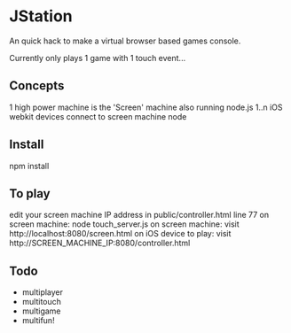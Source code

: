 JStation
=========

An quick hack to make a virtual browser based games console.

Currently only plays 1 game with 1 touch event...


Concepts
---------
1 high power machine is the 'Screen' machine also running node.js
1..n iOS webkit devices connect to screen machine node


Install
--------
npm install


To play
--------
edit your screen machine IP address in public/controller.html line 77
on screen machine: node touch_server.js
on screen machine: visit http://localhost:8080/screen.html
on iOS device to play: visit http://SCREEN_MACHINE_IP:8080/controller.html


Todo
-----
* multiplayer
* multitouch
* multigame
* multifun!